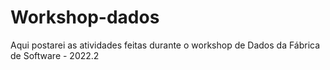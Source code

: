 # Workshop-dados
Aqui postarei as atividades feitas durante o workshop de Dados da Fábrica de Software - 2022.2
